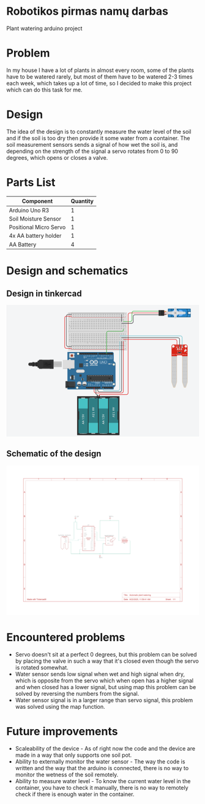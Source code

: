 # Robotikos pirmas namų darbas
Plant watering arduino project

# Problem
In my house I have a lot of plants in almost every room, some of the plants have to be watered rarely, but most of them have to be watered 2-3 times each week, which takes up a lot of time, so I decided to make this project which can do this task for me.

# Design
The idea of the design is to constantly measure the water level of the soil and if the soil is too dry then provide it some water from a container. The soil measurement sensors sends a signal of how wet the soil is, and depending on the strength of the signal a servo rotates from 0 to 90 degrees, which opens or closes a valve. 


# Parts List

| Component | Quantity |
| ------------- | ------------- |
| Arduino Uno R3 | 1 |
| Soil Moisture Sensor | 1 |
| Positional Micro Servo | 1 |
| 4x AA battery holder | 1 |
| AA Battery | 4 |

# Design and schematics

## Design in tinkercad
![Tinkercad Design](https://raw.githubusercontent.com/hyaqua/Robotika1/refs/heads/main/assets/Robotika1_from_tinkercad.png)

## Schematic of the design
![Schematic of the design from tinkercad](https://raw.githubusercontent.com/hyaqua/Robotika1/refs/heads/main/assets/Automatic%20plant%20watering_page-0001.jpg)

# Encountered problems
- Servo doesn't sit at a perfect 0 degrees, but this problem can be solved by placing the valve in such a way that it's closed even though the servo is rotated somewhat.
- Water sensor sends low signal when wet and high signal when dry, which is opposite from the servo which when open has a higher signal and when closed has a lower signal, but using map this problem can be solved by reversing the numbers from the signal.
- Water sensor signal is in a larger range than servo signal, this problem was solved using the map function.

# Future improvements
- Scaleability of the device - As of right now the code and the device are made in a way that only supports one soil pot.
- Ability to externally monitor the water sensor - The way the code is written and the way that the arduino is connected, there is no way to monitor the wetness of the soil remotely.
- Ability to measure water level - To know the current water level in the container, you have to check it manually, there is no way to remotely check if there is enough water in the container.

